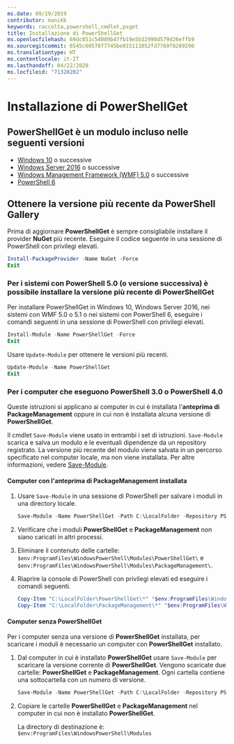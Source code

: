```yaml
---
ms.date: 09/19/2019
contributor: manikb
keywords: raccolta,powershell,cmdlet,psget
title: Installazione di PowerShellGet
ms.openlocfilehash: 69dc851c54089b47fb19e5b32990d579d26effb9
ms.sourcegitcommit: 6545c60578f7745be015111052fd7769f8289296
ms.translationtype: HT
ms.contentlocale: it-IT
ms.lasthandoff: 04/22/2020
ms.locfileid: "71328202"
---
```

# <a name="installing-powershellget"></a>Installazione di PowerShellGet

## <a name="powershellget-is-an-in-box-module-in-the-following-releases"></a>PowerShellGet è un modulo incluso nelle seguenti versioni

- [Windows 10](https://www.microsoft.com/windows) o successive
- [Windows Server 2016](/windows-server/windows-server) o successive
- [Windows Management Framework (WMF) 5.0](https://www.microsoft.com/download/details.aspx?id=50395) o successive
- [PowerShell 6](https://github.com/PowerShell/PowerShell/releases)

## <a name="get-the-latest-version-from-powershell-gallery"></a>Ottenere la versione più recente da PowerShell Gallery

Prima di aggiornare **PowerShellGet** è sempre consigliabile installare il provider **NuGet** più recente. Eseguire il codice seguente in una sessione di PowerShell con privilegi elevati.

```powershell
Install-PackageProvider -Name NuGet -Force
Exit
```

### <a name="for-systems-with-powershell-50-or-newer-you-can-install-the-latest-powershellget"></a>Per i sistemi con PowerShell 5.0 (o versione successiva) è possibile installare la versione più recente di PowerShellGet

Per installare PowerShellGet in Windows 10, Windows Server 2016, nei sistemi con WMF 5.0 o 5.1 o nei sistemi con PowerShell 6, eseguire i comandi seguenti in una sessione di PowerShell con privilegi elevati.

```powershell
Install-Module -Name PowerShellGet -Force
Exit
```

Usare `Update-Module` per ottenere le versioni più recenti.

```powershell
Update-Module -Name PowerShellGet
Exit
```

### <a name="for-computers-running-powershell-30-or-powershell-40"></a>Per i computer che eseguono PowerShell 3.0 o PowerShell 4.0

Queste istruzioni si applicano ai computer in cui è installata l'**anteprima di PackageManagement** oppure in cui non è installata alcuna versione di **PowerShellGet**.

Il cmdlet `Save-Module` viene usato in entrambi i set di istruzioni. `Save-Module` scarica e salva un modulo e le eventuali dipendenze da un repository registrato. La versione più recente del modulo viene salvata in un percorso specificato nel computer locale, ma non viene installata. Per altre informazioni, vedere [Save-Module](/powershell/module/PowershellGet/Save-Module).

#### <a name="computers-with-the-packagemanagement-preview-installed"></a>Computer con l'anteprima di PackageManagement installata

1. Usare `Save-Module` in una sessione di PowerShell per salvare i moduli in una directory locale.

   ```powershell
   Save-Module -Name PowerShellGet -Path C:\LocalFolder -Repository PSGallery
   ```

1. Verificare che i moduli **PowerShellGet** e **PackageManagement** non siano caricati in altri processi.
1. Eliminare il contenuto delle cartelle: `$env:ProgramFiles\WindowsPowerShell\Modules\PowerShellGet\` e `$env:ProgramFiles\WindowsPowerShell\Modules\PackageManagement\`.
1. Riaprire la console di PowerShell con privilegi elevati ed eseguire i comandi seguenti.

   ```powershell
   Copy-Item "C:\LocalFolder\PowerShellGet\*" "$env:ProgramFiles\WindowsPowerShell\Modules\PowerShellGet\" -Recurse -Force
   Copy-Item "C:\LocalFolder\PackageManagement\*" "$env:ProgramFiles\WindowsPowerShell\Modules\PackageManagement\" -Recurse -Force
   ```

#### <a name="computers-without-powershellget"></a>Computer senza PowerShellGet

Per i computer senza una versione di **PowerShellGet** installata, per scaricare i moduli è necessario un computer con **PowerShellGet** installato.

1. Dal computer in cui è installato **PowerShellGet** usare `Save-Module` per scaricare la versione corrente di **PowerShellGet**. Vengono scaricate due cartelle: **PowerShellGet** e **PackageManagement**. Ogni cartella contiene una sottocartella con un numero di versione.

   ```powershell
   Save-Module -Name PowerShellGet -Path C:\LocalFolder -Repository PSGallery
   ```

1. Copiare le cartelle **PowerShellGet** e **PackageManagement** nel computer in cui non è installato **PowerShellGet**.

   La directory di destinazione è: `$env:ProgramFiles\WindowsPowerShell\Modules`
